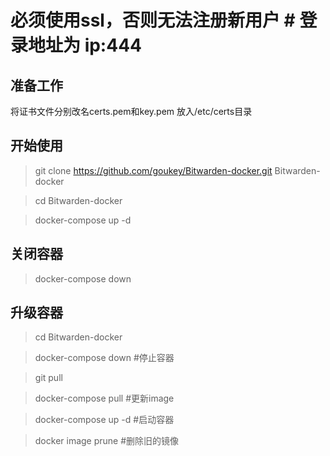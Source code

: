 
# 必须使用ssl，否则无法注册新用户 # 登录地址为 ip:444

## 准备工作

将证书文件分别改名certs.pem和key.pem 放入/etc/certs目录

## 开始使用

> git clone https://github.com/goukey/Bitwarden-docker.git Bitwarden-docker

> cd Bitwarden-docker

> docker-compose up -d


## 关闭容器

> docker-compose down

## 升级容器

> cd Bitwarden-docker

> docker-compose down  #停止容器

> git pull

> docker-compose pull  #更新image

> docker-compose up -d  #启动容器

> docker image prune  #删除旧的镜像

